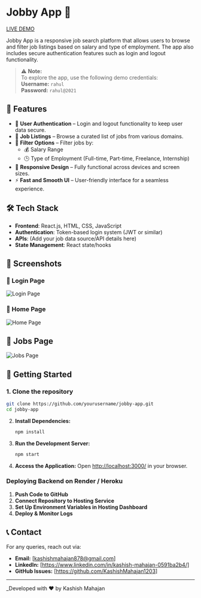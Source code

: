 # Jobby App 🚀
  [LIVE DEMO](https://jobby-app-12.netlify.app/login)


Jobby App is a responsive job search platform that allows users to browse and filter job listings based on salary and type of employment. The app also includes secure authentication features such as login and logout functionality.

> ⚠️ **Note:**  
> To explore the app, use the following demo credentials:  
> **Username:** `rahul`  
> **Password:** `rahul@2021`

## 🔑 Features

- 🔐 **User Authentication** – Login and logout functionality to keep user data secure.
- 💼 **Job Listings** – Browse a curated list of jobs from various domains.
- 🎯 **Filter Options** – Filter jobs by:
  - 💰 Salary Range
  - 🕒 Type of Employment (Full-time, Part-time, Freelance, Internship)
- 📱 **Responsive Design** – Fully functional across devices and screen sizes.
- ⚡ **Fast and Smooth UI** – User-friendly interface for a seamless experience.

## 🛠️ Tech Stack

- **Frontend**: React.js, HTML, CSS, JavaScript
- **Authentication**: Token-based login system (JWT or similar)
- **APIs**: (Add your job data source/API details here)
- **State Management**: React state/hooks

## 📸 Screenshots

### 🔐 Login Page
![Login Page](https://res.cloudinary.com/dfacldueh/image/upload/v1744183060/Screenshot_2025-04-09_124646_kjvns3.png)

### 💼 Home Page
![Home Page](https://res.cloudinary.com/dfacldueh/image/upload/v1744183614/Screenshot_2025-04-09_124610_blx7bb.png)


## 💼 Jobs Page
![Jobs Page](https://res.cloudinary.com/dfacldueh/image/upload/v1744183694/Screenshot_2025-04-09_124630_uiedmz.png)



## 🚀 Getting Started

### 1. Clone the repository

```bash
git clone https://github.com/yourusername/jobby-app.git
cd jobby-app
```
2. **Install Dependencies:**
   ```sh
   npm install
   ```

3. **Run the Development Server:**
   ```sh
   npm start
   ```
4. **Access the Application:**
   Open [http://localhost:3000/](http://localhost:3000/) in your browser.

### Deploying Backend on Render / Heroku
1. **Push Code to GitHub**
2. **Connect Repository to Hosting Service**
3. **Set Up Environment Variables in Hosting Dashboard**
4. **Deploy & Monitor Logs**


## 📞 Contact
For any queries, reach out via:
- **Email:** [kashishmahajan878@gmail.com]
- **LinkedIn:** [https://www.linkedin.com/in/kashish-mahajan-0591ba2b4/]
- **GitHub Issues:** [https://github.com/KashishMahajan1203]

---
_Developed with ❤️ by Kashish Mahajan


